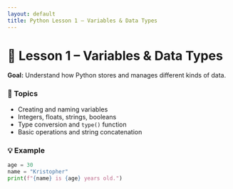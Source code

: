 ```yaml
---
layout: default
title: Python Lesson 1 – Variables & Data Types
---
```



# 🧠 Lesson 1 – Variables & Data Types
**Goal:** Understand how Python stores and manages different kinds of data.

### 🧩 Topics
- Creating and naming variables
- Integers, floats, strings, booleans
- Type conversion and `type()` function
- Basic operations and string concatenation

### 💡 Example

```python
age = 30
name = "Kristopher"
print(f"{name} is {age} years old.")
